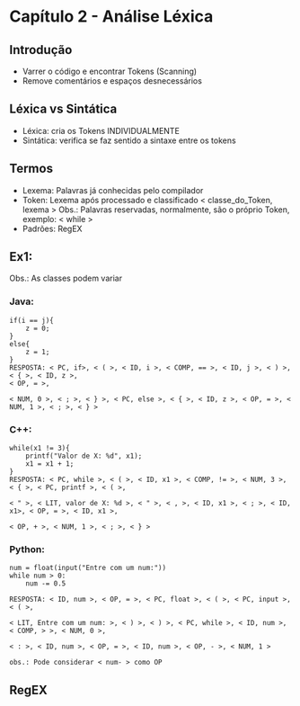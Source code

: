 # Capítulo 2 - Análise Léxica

## Introdução
- Varrer o código e encontrar Tokens (Scanning)
- Remove comentários e espaços desnecessários

## Léxica vs Sintática
- Léxica: cria os Tokens INDIVIDUALMENTE
- Sintática: verifica se faz sentido a sintaxe entre os tokens

## Termos
- Lexema: Palavras já conhecidas pelo compilador
- Token: Lexema após processado e classificado < classe_do_Token, lexema >
Obs.: Palavras reservadas, normalmente, são o próprio Token, exemplo: < while >
- Padrões: RegEX

## Ex1:
Obs.: As classes podem variar
### Java:
    if(i == j){
        z = 0;
    }
    else{
        z = 1;
    }
    RESPOSTA: < PC, if>, < ( >, < ID, i >, < COMP, == >, < ID, j >, < ) >, < { >, < ID, z >, 
    < OP, = >, 

    < NUM, 0 >, < ; >, < } >, < PC, else >, < { >, < ID, z >, < OP, = >, < NUM, 1 >, < ; >, < } > 

### C++:
    while(x1 != 3){
        printf("Valor de X: %d", x1);
        x1 = x1 + 1;
    }
    RESPOSTA: < PC, while >, < ( >, < ID, x1 >, < COMP, != >, < NUM, 3 >, < { >, < PC, printf >, < ( >,

    < " >, < LIT, valor de X: %d >, < " >, < , >, < ID, x1 >, < ; >, < ID, x1>, < OP, = >, < ID, x1 >, 
    
    < OP, + >, < NUM, 1 >, < ; >, < } >

### Python:
    num = float(input("Entre com um num:"))
    while num > 0:
        num -= 0.5

    RESPOSTA: < ID, num >, < OP, = >, < PC, float >, < ( >, < PC, input >, < ( >, 

    < LIT, Entre com um num: >, < ) >, < ) >, < PC, while >, < ID, num >, < COMP, > >, < NUM, 0 >,

    < : >, < ID, num >, < OP, = >, < ID, num >, < OP, - >, < NUM, 1 >

    obs.: Pode considerar < num- > como OP

## RegEX
